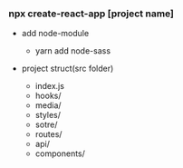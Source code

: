 ### npx create-react-app [project name]

- add node-module
  - yarn add node-sass

- project struct(src folder)
  - index.js
  - hooks/
  - media/
  - styles/
  - sotre/
  - routes/
  - api/
  - components/
